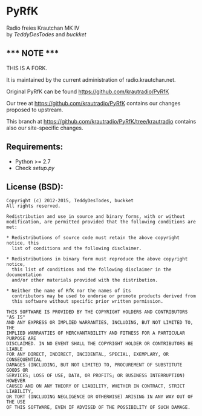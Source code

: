 PyRfK
=====
Radio freies Krautchan MK IV  
by *TeddyDesTodes* and *buckket*

*** NOTE ***
------------

THIS IS A FORK.

It is maintained by the current administration of radio.krautchan.net.

Original PyRfK can be found https://github.com/krautradio/PyRfK

Our tree at https://github.com/krautradio/PyRfK contains our changes
proposed to upstream.

This branch at https://github.com/krautradio/PyRfK/tree/krautradio contains
also our site-specific changes.

Requirements:
-------------
* Python >= 2.7
* Check *setup.py*

License (BSD):
--------
```
Copyright (c) 2012-2015, TeddyDesTodes, buckket
All rights reserved.

Redistribution and use in source and binary forms, with or without
modification, are permitted provided that the following conditions are met:

* Redistributions of source code must retain the above copyright notice, this
  list of conditions and the following disclaimer.

* Redistributions in binary form must reproduce the above copyright notice,
  this list of conditions and the following disclaimer in the documentation
  and/or other materials provided with the distribution.

* Neither the name of RfK nor the names of its
  contributors may be used to endorse or promote products derived from
  this software without specific prior written permission.

THIS SOFTWARE IS PROVIDED BY THE COPYRIGHT HOLDERS AND CONTRIBUTORS "AS IS"
AND ANY EXPRESS OR IMPLIED WARRANTIES, INCLUDING, BUT NOT LIMITED TO, THE
IMPLIED WARRANTIES OF MERCHANTABILITY AND FITNESS FOR A PARTICULAR PURPOSE ARE
DISCLAIMED. IN NO EVENT SHALL THE COPYRIGHT HOLDER OR CONTRIBUTORS BE LIABLE
FOR ANY DIRECT, INDIRECT, INCIDENTAL, SPECIAL, EXEMPLARY, OR CONSEQUENTIAL
DAMAGES (INCLUDING, BUT NOT LIMITED TO, PROCUREMENT OF SUBSTITUTE GOODS OR
SERVICES; LOSS OF USE, DATA, OR PROFITS; OR BUSINESS INTERRUPTION) HOWEVER
CAUSED AND ON ANY THEORY OF LIABILITY, WHETHER IN CONTRACT, STRICT LIABILITY,
OR TORT (INCLUDING NEGLIGENCE OR OTHERWISE) ARISING IN ANY WAY OUT OF THE USE
OF THIS SOFTWARE, EVEN IF ADVISED OF THE POSSIBILITY OF SUCH DAMAGE.
```